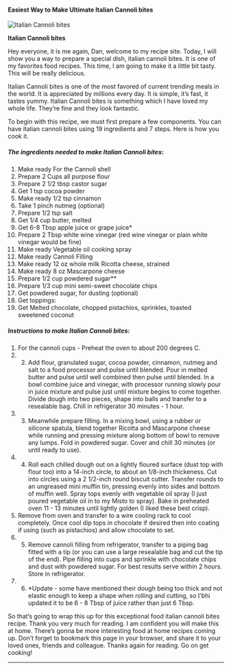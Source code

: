             

#### Easiest Way to Make Ultimate Italian Cannoli bites

![Italian Cannoli bites](https://img-global.cpcdn.com/recipes/b89b1bdf4c215390/751x532cq70/italian-cannoli-bites-recipe-main-photo.jpg)

**Italian Cannoli bites**

Hey everyone, it is me again, Dan, welcome to my recipe site. Today, I will show you a way to prepare a special dish, italian cannoli bites. It is one of my favorites food recipes. This time, I am going to make it a little bit tasty. This will be really delicious.

Italian Cannoli bites is one of the most favored of current trending meals in the world. It is appreciated by millions every day. It is simple, it’s fast, it tastes yummy. Italian Cannoli bites is something which I have loved my whole life. They’re fine and they look fantastic.

To begin with this recipe, we must first prepare a few components. You can have italian cannoli bites using 19 ingredients and 7 steps. Here is how you cook it.

##### The ingredients needed to make Italian Cannoli bites:

1.  Make ready For the Cannoli shell
2.  Prepare 2 Cups all purpose flour
3.  Prepare 2 1/2 tbsp castor sugar
4.  Get 1 tsp cocoa powder
5.  Make ready 1/2 tsp cinnamon
6.  Take 1 pinch nutmeg (optional)
7.  Prepare 1/2 tsp salt
8.  Get 1/4 cup butter, melted
9.  Get 6-8 Tbsp apple juice or grape juice\*
10.  Prepare 2 Tbsp white wine vinegar (red wine vinegar or plain white vinegar would be fine)
11.  Make ready Vegetable oil cooking spray
12.  Make ready Cannoli Filling
13.  Make ready 12 oz whole milk Ricotta cheese, strained
14.  Make ready 8 oz Mascarpone cheese
15.  Prepare 1/2 cup powdered sugar\*\*
16.  Prepare 1/3 cup mini semi-sweet chocolate chips
17.  Get powdered sugar, for dusting (optional)
18.  Get toppings:
19.  Get Melted chocolate, chopped pistachios, sprinkles, toasted sweetened coconut

##### Instructions to make Italian Cannoli bites:

1.  For the cannoli cups - Preheat the oven to about 200 degrees C.
2.  2.  Add flour, granulated sugar, cocoa powder, cinnamon, nutmeg and salt to a food processor and pulse until blended. Pour in melted butter and pulse until well combined then pulse until blended. In a bowl combine juice and vinegar, with processor running slowly pour in juice mixture and pulse just until mixture begins to come together. Divide dough into two pieces, shape into balls and transfer to a resealable bag. Chill in refrigerator 30 minutes - 1 hour.
3.  3.  Meanwhile prepare filling. In a mixing bowl, using a rubber or silicone spatula, blend together Ricotta and Mascarpone cheese while running and pressing mixture along bottom of bowl to remove any lumps. Fold in powdered sugar. Cover and chill 30 minutes (or until ready to use).
4.  4.  Roll each chilled dough out on a lightly floured surface (dust top with flour too) into a 14-inch circle, to about an 1/8-inch thickeness. Cut into circles using a 2 1/2-inch round biscuit cutter. Transfer rounds to an ungreased mini muffin tin, pressing evenly into sides and bottom of muffin well. Spray tops evenly with vegetable oil spray (I just poured vegetable oil in to my Misto to spray). Bake in preheated oven 11 - 13 minutes until lightly golden (I liked these best crisp).
5.  Remove from oven and transfer to a wire cooling rack to cool completely. Once cool dip tops in chocolate if desired then into coating if using (such as pistachios) and allow chocolate to set.
6.  5.  Remove cannoli filling from refrigerator, transfer to a piping bag fitted with a tip (or you can use a large resealable bag and cut the tip of the end). Pipe filling into cups and sprinkle with chocolate chips and dust with powdered sugar. For best results serve within 2 hours. Store in refrigerator.
7.  6.  \*Update - some have mentioned their dough being too thick and not elastic enough to keep a shape when rolling and cutting, so I'bhi updated it to be 6 - 8 Tbsp of juice rather than just 6 Tbsp.

So that’s going to wrap this up for this exceptional food italian cannoli bites recipe. Thank you very much for reading. I am confident you will make this at home. There’s gonna be more interesting food at home recipes coming up. Don’t forget to bookmark this page in your browser, and share it to your loved ones, friends and colleague. Thanks again for reading. Go on get cooking!

* * *